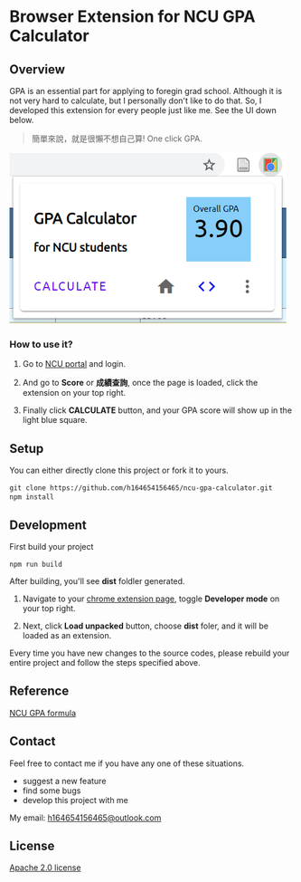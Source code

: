 # Browser Extension for NCU GPA Calculator

## Overview
GPA is an essential part for applying to foregin grad school. Although it is not very hard to calculate, but I personally don't like to do that. So, I developed this extension for every people just like me. See the UI down below.
> 簡單來說，就是很懶不想自己算! One click GPA.

![](images/extension-ui.png)

### How to use it?
1. Go to [NCU portal](https://portal-preview.cc.ncu.edu.tw/login) and login.

2. And go to **Score** or **成績查詢**, once the page is loaded, click the extension on your top right.

3. Finally click **CALCULATE** button, and your GPA score will show up in the light blue square.

## Setup
You can either directly clone this project or fork it to yours.
```
git clone https://github.com/h164654156465/ncu-gpa-calculator.git
npm install
```

## Development
First build your project
```
npm run build
```
After building, you'll see **dist** foldler generated.

1. Navigate to your [chrome extension page](chrome://extensions/), toggle **Developer mode** on your top right.

2. Next, click **Load unpacked** button, choose **dist** foler, and it will be loaded as an extension.

Every time you have new changes to the source codes, please rebuild your entire project and follow the steps specified above.

## Reference
[NCU GPA formula](http://pdc.adm.ncu.edu.tw/Form/form/form00-07t.pdf)

## Contact
Feel free to contact me if you have any one of these situations.
- suggest a new feature
- find some bugs
- develop this project with me

My email: h164654156465@outlook.com

## License
[Apache 2.0 license](LICENSE)
